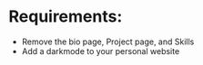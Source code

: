 # Requirements:
* Remove the bio page, Project page, and Skills
* Add a darkmode to your personal website
